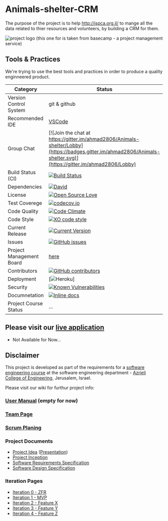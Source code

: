 # Animals-shelter-CRM

The purpose of the project is to help http://jspca.org.il/ to mange all the data related to thier resources and volunteers, by building a CRM for them.

![project logo (this one for is taken from basecamp - a project management service)](http://www.pets.org.il/UploadedFiles/Editor/JSPCA%20logo.jpg)

## Tools & Practices
We're trying to use the best tools and practices in order to produce a quality enginneered product.

|Category|Status|
|---|---|
| Version Control System| git & github |
| Recommended IDE | [VSCode](https://code.visualstudio.com) |
| Group Chat | [![Join the chat at https://gitter.im/ahmad2806/Animals-shelter/Lobby](https://badges.gitter.im/ahmad2806/Animals-shelter.svg)](https://gitter.im/ahmad2806/Lobby) |
| Build Status (CI) |  [![Build Status](https://travis-ci.org/ahmad2806/Animals-shelter.svg?branch=master)](https://travis-ci.org/ahmad2806/Animals-shelter) |
| Dependencies | [![David](https://img.shields.io/david/dev/idleberg/vscode-badges.svg?style=flat-square)](https://david-dm.org/ahmad2806/Animals-shelter?type=dev) |
| License | [![Open Source Love](https://badges.frapsoft.com/os/mit/mit.svg?v=102)](https://github.com/ellerbrock/open-source-badge/) |
| Test Coverege | [![codecov.io](https://codecov.io/github/ahmad2806/Animals-shelter/coverage.svg?branch=master)](https://codecov.io/github/ahmad2806/Animals-shelter?branch=master) |
| Code Quality | [![Code Climate](https://codeclimate.com/github/jce-il/project-template.svg)](https://codeclimate.com/github/ahmad2806/Animals-shelter) |
| Code Style | [![XO code style](https://img.shields.io/badge/code_style-XO-5ed9c7.svg)](https://github.com/ahmad2806/Animals-shelter) |
| Current Release | [![Current Version](https://img.shields.io/github/release/ahmad2806/Animals-shelter.svg?style=flat)](https://github.com/ahmad2806/Animals-shelter/releases) |
| Issues | [![GitHub issues](https://img.shields.io/github/issues/ahmad2806/Animals-shelter.svg?style=flat)](https://github.com/ahmad2806/Animals-shelter/issues) |
| Project Management Board| [here](https://github.com/ahmad2806/Animals-shelter/projects/1) |
| Contributors | [![GitHub contributors](https://img.shields.io/github/contributors/cdnjs/cdnjs.svg)](https://github.com/ahmad2806/Animals-shelter/graphs/contributors)|
| Deployment | [![Heroku](http://heroku-badge.herokuapp.com/?app=my-app&style=flat&svg=1&root=index.html)] |
| Security | [![Known Vulnerabilities](https://snyk.io/test/github/ahmad2806/Animals-shelter/badge.svg)](https://snyk.io/test/github/ahmad2806/Animals-shelter) |
| Documnetation | [![Inline docs](http://inch-ci.org/github/ahmad2806/Animals-shelter.svg?branch=master)](http://inch-ci.org/github/ahmad2806/Animals-shelter) |
| Project Course Status | ... |

## Please visit our [live application]()
- Not Available for Now...


## Disclaimer
This project is developed as part of the requirements for a [software engineering course](https://github.com/jce-il/se-class/wiki) at the software engineering department - [Azrieli College of Engineering](http://www.jce.ac.il/), Jerusalem, Israel.

Please visit our wiki for furthur project info: 

### [User Manual](https://github.com/ahmad2806/Animals-shelter/wiki/user-manual) (empty for now)

### [Team Page](https://github.com/ahmad2806/Animals-shelter/wiki/team-page)

### [Scrum Planing](https://github.com/ahmad2806/Animals-shelter/projects/1)

### Project Documents
- [Project Idea](docs/idea.pdf) ([Presentation](docs/idea-slides.pdf))
- [Project Inception](https://github.com/ahmad2806/Animals-shelter/wiki/Inception-Planning)
- [Software Requirements Specification](../../wiki/srs)
- [Software Design Specification](../../wiki/sds)

### Iteration Pages
- [Iteration 0 - ZFR](https://github.com/ahmad2806/Animals-shelter/wiki/ZFR)
- [Iteration 1 - MVP](https://github.com/ahmad2806/Animals-shelter/wiki/Iteration-1-MVP)
- [Iteration 2 - Feature X](https://github.com/ahmad2806/Animals-shelter/wiki/Iteration2-Feature's-Functionality)
- [Iteration 3 - Feature Y]()
- [Iteration 4 - Feature Z]()



